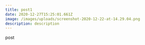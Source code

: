 ```yaml
---
title: post1
date: 2020-12-27T15:25:01.661Z
image: /images/uploads/screenshot-2020-12-22-at-14.29.04.png
description: description
---
```

post